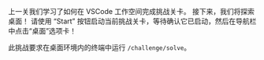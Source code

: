 上一关我们学习了如何在 VSCode 工作空间完成挑战关卡。
接下来，我们将探索桌面！
请使用 “Start” 按钮启动当前挑战关卡，等待确认它已启动，然后在导航栏中点击“桌面”选项卡！

此挑战要求在桌面环境内的终端中运行 `/challenge/solve`。
